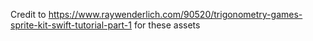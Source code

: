 Credit to https://www.raywenderlich.com/90520/trigonometry-games-sprite-kit-swift-tutorial-part-1 for these assets